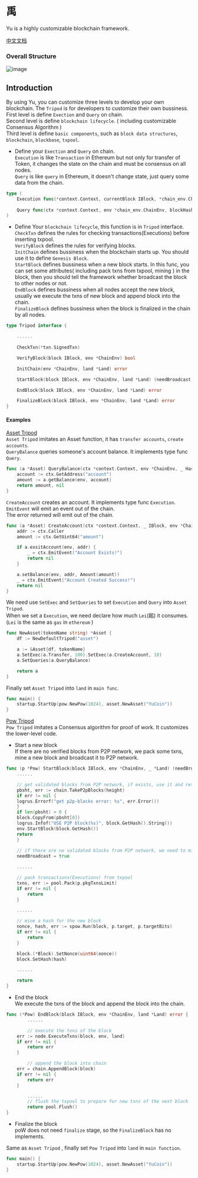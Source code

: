 # 禹

Yu is a highly customizable blockchain framework.  

[中文文档](https://lawliet-chan.github.io/yu.github.io/zh/)

### Overall Structure
![image](yu_flow_chart.png)

## Introduction
By using Yu, you can customize three levels to develop your own blockchain. The `Tripod` is for developers to 
customize their own bussiness.     
First level is define  `Exection` and `Query` on chain.  
Second level is define `blockchain lifecycle`. ( including customizable Consensus Algorithm )  
Third level is define `basic components`, such as `block data structures`, `blockchain`, `blockbase`, `txpool`. 
- Define your `Exection` and `Query` on  chain.  
`Execution` is like `Transaction` in Ethereum but not only for transfer of Token, it changes the state on the chain and must be consensus on all nodes.  
`Query` is like `query` in Ethereum, it doesn't change state, just query some data from the chain.  

```go
type (
	Execution func(*context.Context, currentBlock IBlock, *chain_env.ChainEnv) error
	
	Query func(ctx *context.Context, env *chain_env.ChainEnv, blockHash common.Hash) (respObj interface{}, err error)
)
```
- Define Your `blockchain lifecycle`, this function is in `Tripod` interface.  
`CheckTxn` defines the rules for checking transactions(Executions) before inserting txpool.  
`VerifyBlock` defines the rules for verifying blocks.   
`InitChain` defines bussiness when the blockchain starts up. You should use it to define `Genesis Block`.  
`StartBlock` defines bussiness when a new block starts. In this func, you can set some attributes( including pack txns from txpool, mining ) in the block,
then you should tell the framework whether broadcast the block to other nodes or not.    
`EndBlock` defines bussiness when all nodes accept the new block, usually we execute the txns of new block and append  block into the chain.  
`FinalizeBlock` defines bussiness when the block is finalized in the chain by all nodes.
 
```go
type Tripod interface {

    ......
    
    CheckTxn(*txn.SignedTxn)    

    VerifyBlock(block IBlock, env *ChainEnv) bool

    InitChain(env *ChainEnv, land *Land) error

    StartBlock(block IBlock, env *ChainEnv, land *Land) (needBroadcast bool, err error)

    EndBlock(block IBlock, env *ChainEnv, land *Land) error

    FinalizeBlock(block IBlock, env *ChainEnv, land *Land) error
}
```

#### Examples

[Asset Tripod](https://github.com/Lawliet-Chan/yu/blob/master/apps/asset)  
`Asset Tripod` imitates an Asset function, it has `transfer accounts`, `create accounts`.  
`QueryBalance` queries someone's account balance. It implements type func `Query`.
```go
func (a *Asset) QueryBalance(ctx *context.Context, env *ChainEnv, _ Hash) (interface{}, error) {
	account := ctx.GetAddress("account")
	amount := a.getBalance(env, account)
	return amount, nil
}
```  
`CreateAccount` creates an account. It implements type func `Execution`.  
`EmitEvent` will emit an event out of the chain.  
The error returned will emit out of the chain.
```go
func (a *Asset) CreateAccount(ctx *context.Context, _ IBlock, env *ChainEnv) error {
	addr := ctx.Caller
	amount := ctx.GetUint64("amount")

	if a.exsitAccount(env, addr) {
		_ = ctx.EmitEvent("Account Exists!")
		return nil
	}

	a.setBalance(env, addr, Amount(amount))
	_ = ctx.EmitEvent("Account Created Success!")
	return nil
}
```  

We need use `SetExec` and `SetQueries` to set `Execution` and `Query` into `Asset Tripod`.  
When we set a `Execution`, we need declare how much `Lei`(耜) it consumes. (`Lei` is the same as `gas` in `ethereum` )
```go
func NewAsset(tokenName string) *Asset {
	df := NewDefaultTripod("asset")

	a := &Asset{df, tokenName}
	a.SetExec(a.Transfer, 100).SetExec(a.CreateAccount, 10)
	a.SetQueries(a.QueryBalance)

	return a
}
```  
Finally set `Asset Tripod` into `land` in `main func`. 
```go
func main() {
    startup.StartUp(pow.NewPow(1024), asset.NewAsset("YuCoin"))
}
```

[Pow Tripod](https://github.com/Lawliet-Chan/yu/blob/master/apps/pow/pow.go)  
`Pow Tripod` imitates a Consensus algorithm for proof of work. It customizes the lower-level code.
- Start a new block  
If there are no verified blocks from P2P network, we pack some txns, mine a new block and broadcast it to P2P network.
```go
func (p *Pow) StartBlock(block IBlock, env *ChainEnv, _ *Land) (needBroadcast bool, err error) {
    ......

    // get validated blocks from P2P network, if exists, use it and return.
    pbsht, err := chain.TakeP2pBlocks(height)
    if err != nil {
   	logrus.Errorf("get p2p-blocks error: %s", err.Error())
    }
    if len(pbsht) > 0 {
   	block.CopyFrom(pbsht[0])
   	logrus.Infof("USE P2P block(%s)", block.GetHash().String())
   	env.StartBlock(block.GetHash())
   	return
    }
    
    // if there are no validated blocks from P2P network, we need to mine a block.
    needBroadcast = true

    ......

    // pack transactions(Executions) from txpool
    txns, err := pool.Pack(p.pkgTxnsLimit)
    if err != nil {
    	return
    }

    ......

    // mine a hash for the new block
    nonce, hash, err := spow.Run(block, p.target, p.targetBits)
    if err != nil {
        return
    }

    block.(*Block).SetNonce(uint64(nonce))
    block.SetHash(hash)

    ......

    return 
}
```
- End the block  
We execute the txns of the block and append the block into the chain.
```go
func (*Pow) EndBlock(block IBlock, env *ChainEnv, land *Land) error {
        ......

        // execute the txns of the block
	err := node.ExecuteTxns(block, env, land)
	if err != nil {
		return err
	}

        // append the block into chain
	err = chain.AppendBlock(block)
	if err != nil {
		return err
	}

        ......
        // flush the txpool to prepare for new txns of the next block   
        return pool.Flush()   
}
```

- Finalize the block  
poW does not need `finalize` stage, so the `FinalizeBlock` has no implements.  


Same as `Asset Tripod` , finally set `Pow Tripod` into `land` in `main function`.    
```go
func main() {
	startup.StartUp(pow.NewPow(1024), asset.NewAsset("YuCoin"))
}
```


